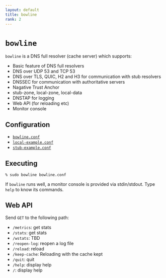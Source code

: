 ```yaml
---
layout: default
title: bowline
rank: 2
---
```


# `bowline`

`bowline` is a DNS full resolver (cache server) which supports:

* Basic feature of DNS full resolvers
* DNS over UDP 53 and TCP 53
* DNS over TLS, QUIC, H2 and H3 for communication with stub resolvers
* DNSSEC for communication with authoritative servers
* Nagative Trust Anchor
* stub-zone, local-zone, local-data
* DNSTAP for logging
* Web API (for reloading etc)
* Monitor console

## Configuration

* [`bowline.conf`](https://github.com/iijlab/dnsext/blob/main/dnsext-bowline/bowline/bowline.conf)
* [`local-example.conf`](https://github.com/iijlab/dnsext/blob/main/dnsext-bowline/bowline/local-example.conf)
* [`stub-example.conf`](https://github.com/iijlab/dnsext/blob/main/dnsext-bowline/bowline/stub-example.conf)

## Executing

```
% sudo bowline bowline.conf
```

If `bowline` runs well, a monitor console is provided via stdin/stdout. Type `help` to know its commands.

## Web API

Send `GET` to the following path:

* `/metrics`: get stats
* `/stats`: get stats
* `/wstats`: TBD
* `/reopen-log`: reopen a log file
* `/reload`: reload
* `/keep-cache`: Reloading with the cache kept
* `/quit`: quit
* `/help`: display help
* `/`: display help
